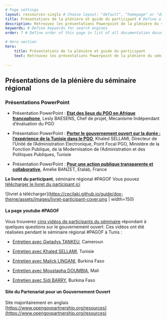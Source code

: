 ```yaml
---
# Page settings
layout: ressources-single # Choose layout: "default", "homepage" or "documentation-archive"
title: Présentations de la plénière et guide du participant # Define a title of your page
description: Retrouvez les présentations Powerpoint de la plénière du séminaire régional ainsi que le Guide du Participant # Define a description of your page
keywords: # Define keywords for search engines
order: 7 # Define order of this page in list of all documentation documents

# Hero section
hero:
    title: Présentations de la plénière et guide du participant
    text: Retrouvez les présentations Powerpoint de la plénière du séminaire régional ainsi que le Guide du Participant. 
 
---
```


## Présentations de la plénière du séminaire régional

### Présentations PowerPoint

* Présentation PowerPoint : **[Etat des lieux du PGO en Afrique francophone](https://drive.google.com/open?id=1T404sqqOClTK2BBrwT4Tz-D0cSA5BQUE)**, Lesly BAESENS, Chef de projet, Mécanisme Indépendant d’évaluation du PGO

* Présentation PowerPoint : **[Porter le gouvernement ouvert sur la durée : l’expérience de la Tunisie dans le PGO](https://drive.google.com/open?id=1-IzvE4Ml767UOcWBuFPDFhFBavsF0WKz)**, Khaled SELLAMI, Directeur de l’Unité de l’Administration Electronique, Point Focal PGO, Ministère de la Fonction Publique, de la Modernisation de l’Administration et des Politiques Publiques, Tunisie

* Présentation PowerPoint : **[Pour une action publique transparente et collaborative](https://drive.google.com/open?id=1F8rQS36lDT_2x-lFCYiuWkIfHD9oTpNG)**, Amélie BANZET, Etalab, France

**Le livret du participant**, séminaire régional #PAGOF
Vous pouvez [télécharger le livret du participant ici](https://drive.google.com/open?id=1HkE_Exrpy_fklR0J-Va2JXEpANXGx32I)

![livret à télécharger](https://cecilaki.github.io/guide/dox-theme/assets/images/livret-participant-cover.png | width=150)


#### La page youtube #PAGOF 
Vous trouverez [cinq vidéos de participants du séminaire](https://www.youtube.com/playlist?list=PL-JaLGzy4EYO21jQlqN95Hd4yvwsIwe1R) répondant à quelques questions sur le gouvernement ouvert. Ces vidéos ont été réalisées pendant le séminaire régional #PAGOF à Tunis : 

* [Entretien avec Gwladys TANKEU](https://youtu.be/-QkV1I1-56k), Cameroun

* [Entretien avec Khaled SELLAMI](https://youtu.be/COdWCwHwte0), Tunisie

* [Entretien avec Malick LINGANI](https://youtu.be/PbUshoKmySc), Burkina Faso

* [Entretien avec Moustapha DOUMBIA](https://youtu.be/3CjVDSNAg_Q), Mali

* [Entretien avec Sidi BARRY](https://youtu.be/pSnWR_qbUWA), Burkina Faso

#### Site du Partenariat pour un Gouvernement Ouvert 
Site majoritairement en anglais [https://www.opengovpartnership.org/resources](https://www.opengovpartnership.org/resources)
